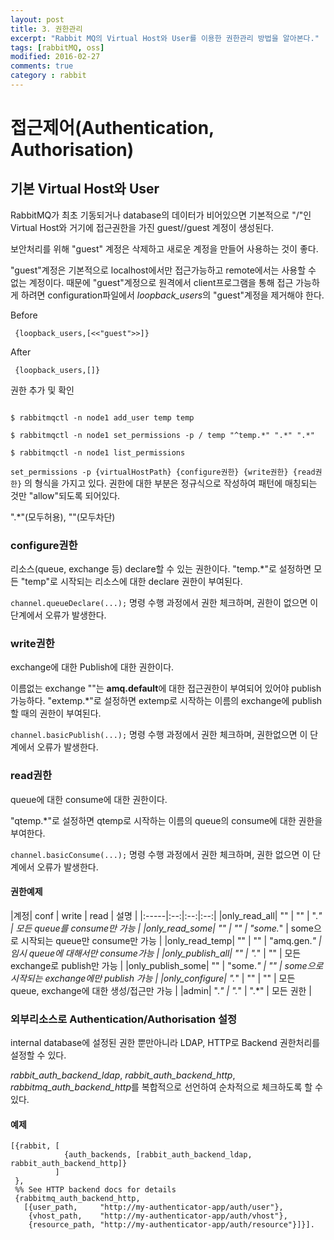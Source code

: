 ```yaml
---
layout: post
title: 3. 권한관리
excerpt: "Rabbit MQ의 Virtual Host와 User를 이용한 권한관리 방법을 알아본다."
tags: [rabbitMQ, oss]
modified: 2016-02-27
comments: true
category : rabbit
---
```



접근제어(Authentication, Authorisation)
====================================

기본 Virtual Host와 User
------------------------

RabbitMQ가 최초 기동되거나 database의 데이터가 비어있으면 
기본적으로 "/"인 Virtual Host와 거기에 접근권한을 가진 guest//guest 계정이 생성된다.

보안처리를 위해 "guest" 계정은 삭제하고 새로운 계정을 만들어 사용하는 것이 좋다.


"guest"계정은 기본적으로 localhost에서만 접근가능하고 remote에서는 사용할 수 없는 계정이다.
때문에 "guest"계정으로 원격에서 client프로그램을 통해 접근 가능하게 하려면 configuration파일에서
*loopback_users*의 "guest"계정을 제거해야 한다.

Before

~~~
 {loopback_users,[<<"guest">>]}
~~~


After

~~~
 {loopback_users,[]}
~~~



권한 추가 및 확인

~~~~~

$ rabbitmqctl -n node1 add_user temp temp

$ rabbitmqctl -n node1 set_permissions -p / temp "^temp.*" ".*" ".*"

$ rabbitmqctl -n node1 list_permissions

~~~~~


`set_permissions -p {virtualHostPath} {configure권한} {write권한} {read권한}` 의 형식을 가지고 있다.
권한에 대한 부분은 정규식으로 작성하여 패턴에 매칭되는 것만 "allow"되도록 되어있다.

".*"(모두허용), ""(모두차단)


### configure권한 ###

리소스(queue, exchange 등) declare할 수 있는 권한이다.
"temp.*"로 설정하면 모든 "temp"로 시작되는 리소스에 대한 declare 권한이 부여된다.

`channel.queueDeclare(...);` 명령 수행 과정에서 권한 체크하며, 권한이 없으면 이 단계에서 오류가 발생한다.



### write권한 ###

exchange에 대한 Publish에 대한 권한이다.

이름없는 exchange ""는 **amq.default**에 대한 접근권한이 부여되어 있어야 publish가능하다.
"extemp.*"로 설정하면 extemp로 시작하는 이름의 exchange에 publish할 때의 권한이 부여된다.

`channel.basicPublish(...);` 명령 수행 과정에서 권한 체크하며, 권한없으면 이 단계에서 오류가 발생한다.



### read권한 ###

queue에 대한 consume에 대한 권한이다.

"qtemp.*"로 설정하면 qtemp로 시작하는 이름의 queue의 consume에 대한 권한을 부여한다.

`channel.basicConsume(...);` 명령 수행 과정에서 권한 체크하며, 권한 없으면 이 단계에서 오류가 발생한다.


#### 권한예제 ####

|계정| conf | write | read | 설명 |
|:-----|:--:|:--:|:--:|
|only_read_all| "" | "" | ".*" | 모든 queue를 consume만 가능 |
|only_read_some| "" | "" | "some.*" | some으로 시작되는 queue만 consume만 가능 |
|only_read_temp| "" | "" | "amq\.gen.*" | 임시 queue에 대해서만 consume가능 |
|only_publish_all| "" | ".*" | "" | 모든 exchange로 publish만 가능 |
|only_publish_some| "" | "some.*" | "" | some으로 시작되는 exchange에만 publish 가능 |
|only_configure| ".*" | "" | "" | 모든 queue, exchange에 대한 생성/접근만 가능 |
|admin| ".*" | ".*" | ".*" | 모든 권한 |



### 외부리소스로 Authentication/Authorisation 설정

internal database에 설정된 권한 뿐만아니라 LDAP, HTTP로 Backend 권한처리를 설정할 수 있다.

*rabbit_auth_backend_ldap*, *rabbit_auth_backend_http*, *rabbitmq_auth_backend_http*를 복합적으로 선언하여
순차적으로 체크하도록 할 수 있다.


#### 예제

~~~~~
[{rabbit, [
            {auth_backends, [rabbit_auth_backend_ldap, rabbit_auth_backend_http]}
          ]
 },
 %% See HTTP backend docs for details
 {rabbitmq_auth_backend_http,
   [{user_path,     "http://my-authenticator-app/auth/user"},
    {vhost_path,    "http://my-authenticator-app/auth/vhost"},
    {resource_path, "http://my-authenticator-app/auth/resource"}]}].
~~~~~
